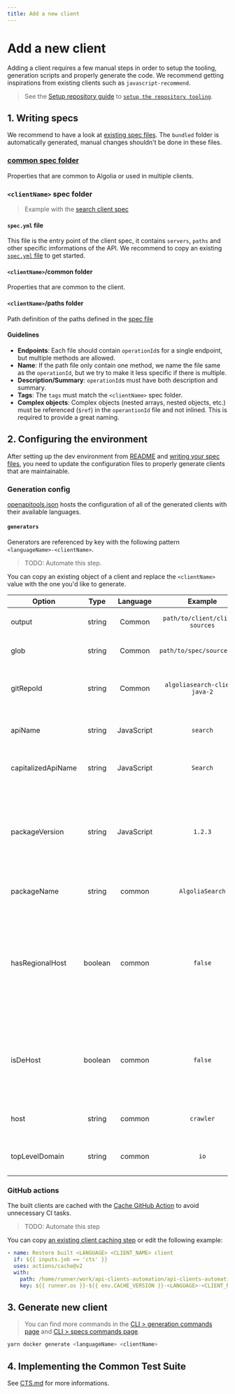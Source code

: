 ```yaml
---
title: Add a new client
---
```


# Add a new client

Adding a client requires a few manual steps in order to setup the tooling, generation scripts and properly generate the code. We recommend getting inspirations from existing clients such as `javascript-recommend`.

> See the [Setup repository guide](/docs/setupRepository) to [`setup the repository tooling`](/docs/setupRepository#setup-the-repository-tooling).

## 1. Writing specs

We recommend to have a look at [existing spec files](https://github.com/algolia/api-clients-automation/blob/main/specs/). The `bundled` folder is automatically generated, manual changes shouldn't be done in these files.

### [common spec folder](https://github.com/algolia/api-clients-automation/blob/main/specs/common/)

Properties that are common to Algolia or used in multiple clients.

### `<clientName>` spec folder

> Example with the [search client spec](https://github.com/algolia/api-clients-automation/blob/main/specs/search/)

#### `spec.yml` file

This file is the entry point of the client spec, it contains `servers`, `paths` and other specific imformations of the API. We recommend to copy an existing [`spec.yml` file](https://github.com/algolia/api-clients-automation/blob/main/specs/search/spec.yml) to get started.

#### `<clientName>`/common folder

Properties that are common to the client.

#### `<clientName>`/paths folder

Path definition of the paths defined in the [spec file](#specyml-file)

#### Guidelines

- **Endpoints**: Each file should contain `operationId`s for a single endpoint, but multiple methods are allowed.
- **Name**: If the path file only contain one method, we name the file same as the `operationId`, but we try to make it less specific if there is multiple.
- **Description/Summary**: `operationId`s must have both description and summary.
- **Tags**: The `tags` must match the `<clientName>` spec folder.
- **Complex objects**: Complex objects (nested arrays, nested objects, etc.) must be referenced (`$ref`) in the `operantionId` file and not inlined. This is required to provide a great naming.

## 2. Configuring the environment

After setting up the dev environment from [README](/docs/setupRepository) and [writing your spec files](#1-writing-specs), you need to update the configuration files to properly generate clients that are maintainable.

### Generation config

[openapitools.json](https://github.com/algolia/api-clients-automation/blob/main/openapitools.json) hosts the configuration of all of the generated clients with their available languages.

#### `generators`

Generators are referenced by key with the following pattern `<languageName>-<clientName>`.

> TODO: Automate this step.

You can copy an existing object of a client and replace the `<clientName>` value with the one you'd like to generate.

| Option             |  Type   |  Language  |             Example             | Definition                                                                                                                                      |
| ------------------ | :-----: | :--------: | :-----------------------------: | :---------------------------------------------------------------------------------------------------------------------------------------------- |
| output             | string  |   Common   | `path/to/client/client-sources` | The output path of the client.                                                                                                                  |
| glob               | string  |   Common   |   `path/to/spec/sources.yml`    | The path of the bundled spec file.                                                                                                              |
| gitRepoId          | string  |   Common   |  `algoliasearch-client-java-2`  | The name of the repository under the Algolia org.                                                                                               |
| apiName            | string  | JavaScript |            `search`             | The lowercase name of the exported API.                                                                                                         |
| capitalizedApiName | string  | JavaScript |            `Search`             | The capitalized name of the exported API.                                                                                                       |
| packageVersion     | string  | JavaScript |             `1.2.3`             | The version you'd like to publish the first iteration of the generated client. It will be automatically incremented.                            |
| packageName        | string  |   common   |         `AlgoliaSearch`         | Name of the API package, used in [CTS](/docs/commonTestSuite).                                                                                  |
| hasRegionalHost    | boolean |   common   |             `false`             | Automatically guessed from `servers` in spec. `undefined` implies that hosts used will required the `appId`, regional hosts are used otherwise. |
| isDeHost           | boolean |   common   |             `false`             | Automatically guessed from `servers` in spec. `undefined` implies that `eu` is the regional host, `de` otherwise.                               |
| host               | string  |   common   |            `crawler`            | Automatically guessed from `servers` in spec.                                                                                                   |
| topLevelDomain     | string  |   common   |              `io`               | Automatically guessed from `servers` in spec.                                                                                                   |

### GitHub actions

The built clients are cached with the [Cache GitHub Action](https://github.com/algolia/api-clients-automation/blob/main/.github/actions/cache/action.yml) to avoid unnecessary CI tasks.

> TODO: Automate this step

You can copy [an existing client caching step](https://github.com/algolia/api-clients-automation/blob/main/.github/actions/cache/action.yml) or edit the following example:

```yaml
- name: Restore built <LANGUAGE> <CLIENT_NAME> client
  if: ${{ inputs.job == 'cts' }}
  uses: actions/cache@v2
  with:
    path: /home/runner/work/api-clients-automation/api-clients-automation/clients/<LANGUAGE_FOLDER>/<CLIENT_NAME>/<CLIENT_BUILD_PATH>
    key: ${{ runner.os }}-${{ env.CACHE_VERSION }}-<LANGUAGE>-<CLIENT_NAME>-${{ hashFiles('clients/<LANGUAGE_FOLDER>/<CLIENT_NAME>/**') }}-${{ hashFiles('specs/bundled/<CLIENT_SPEC>.yml') }}
```

## 3. Generate new client

> You can find more commands in the [CLI > generation commands page](/docs/generationCommands) and [CLI > specs commands page](/docs/specsCommands).

```bash
yarn docker generate <languageName> <clientName>
```

## 4. Implementing the Common Test Suite

See [CTS.md](/docs/commonTestSuite) for more informations.
